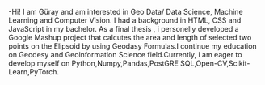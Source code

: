 -Hi! I am Güray and am interested in  Geo Data/ Data Science, Machine Learning and Computer Vision. I had a background in HTML, CSS and JavaScript in my bachelor. As a final thesis , i personelly developed a Google Mashup project that calcutes the area and length of selected two points on the Elipsoid by using Geodasy Formulas.I continue my education on Geodesy and Geoinformation Science field.Currently, i am  eager to develop myself on Python,Numpy,Pandas,PostGRE SQL,Open-CV,Scikit-Learn,PyTorch. 

<!---
guraycetin35/guraycetin35 is a ✨ special ✨ repository because its `README.md` (this file) appears on your GitHub profile.
You can click the Preview link to take a look at your changes.
--->
